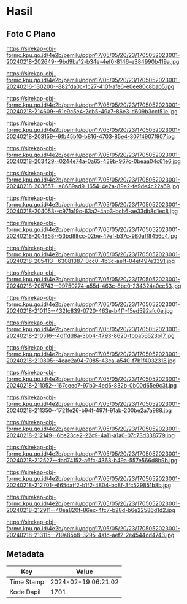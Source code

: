 # Hasil

## Foto C Plano

https://sirekap-obj-formc.kpu.go.id/4e2b/pemilu/pdpr/17/05/05/20/23/1705052023001-20240218-202649--9bd9ba12-b34e-4ef0-8146-e384990b419a.jpg

https://sirekap-obj-formc.kpu.go.id/4e2b/pemilu/pdpr/17/05/05/20/23/1705052023001-20240216-130200--882fda0c-1c27-410f-afe6-e0ee80c8bab5.jpg

https://sirekap-obj-formc.kpu.go.id/4e2b/pemilu/pdpr/17/05/05/20/23/1705052023001-20240218-214609--61e9c5e4-2db5-49a7-86e3-d609b3ccf51e.jpg

https://sirekap-obj-formc.kpu.go.id/4e2b/pemilu/pdpr/17/05/05/20/23/1705052023001-20240218-203159--9fb45bf0-b816-4703-85e4-307f4907f907.jpg

https://sirekap-obj-formc.kpu.go.id/4e2b/pemilu/pdpr/17/05/05/20/23/1705052023001-20240218-203429--0244e74a-0a65-439b-967c-0beaa04c61e6.jpg

https://sirekap-obj-formc.kpu.go.id/4e2b/pemilu/pdpr/17/05/05/20/23/1705052023001-20240218-203657--a8689ad9-1654-4e2a-89e2-fe9de4c22a69.jpg

https://sirekap-obj-formc.kpu.go.id/4e2b/pemilu/pdpr/17/05/05/20/23/1705052023001-20240218-204053--c971a19c-63a2-4ab3-bcb6-ae33db8d1ec8.jpg

https://sirekap-obj-formc.kpu.go.id/4e2b/pemilu/pdpr/17/05/05/20/23/1705052023001-20240218-204858--53bd88cc-02be-47ef-b37c-980aff8456c4.jpg

https://sirekap-obj-formc.kpu.go.id/4e2b/pemilu/pdpr/17/05/05/20/23/1705052023001-20240218-205413--63081387-0cc0-4b3c-ae1f-04ef497e3391.jpg

https://sirekap-obj-formc.kpu.go.id/4e2b/pemilu/pdpr/17/05/05/20/23/1705052023001-20240218-205743--99750274-a55d-463c-8bc0-234324a0ec53.jpg

https://sirekap-obj-formc.kpu.go.id/4e2b/pemilu/pdpr/17/05/05/20/23/1705052023001-20240218-210115--432fc839-0720-463e-b4f1-15ed592afc0e.jpg

https://sirekap-obj-formc.kpu.go.id/4e2b/pemilu/pdpr/17/05/05/20/23/1705052023001-20240218-210516--4dffdd8a-3bb4-4793-8620-fbba56523b17.jpg

https://sirekap-obj-formc.kpu.go.id/4e2b/pemilu/pdpr/17/05/05/20/23/1705052023001-20240218-210805--4eae2a94-7085-43ca-a540-f7b1f4032318.jpg

https://sirekap-obj-formc.kpu.go.id/4e2b/pemilu/pdpr/17/05/05/20/23/1705052023001-20240218-211052--167ceec7-97b0-4ed6-832b-0b00d65e9c3f.jpg

https://sirekap-obj-formc.kpu.go.id/4e2b/pemilu/pdpr/17/05/05/20/23/1705052023001-20240218-211350--1721fe26-b94f-497f-91ab-200be2a7a988.jpg

https://sirekap-obj-formc.kpu.go.id/4e2b/pemilu/pdpr/17/05/05/20/23/1705052023001-20240218-212149--6be23ce2-22c9-4a11-a1a0-07c73d338779.jpg

https://sirekap-obj-formc.kpu.go.id/4e2b/pemilu/pdpr/17/05/05/20/23/1705052023001-20240218-212527--dad74152-a6fc-4363-b49a-557e566d8b9b.jpg

https://sirekap-obj-formc.kpu.go.id/4e2b/pemilu/pdpr/17/05/05/20/23/1705052023001-20240218-212701--665daff2-b1f2-4804-bc8f-3fc529851b8b.jpg

https://sirekap-obj-formc.kpu.go.id/4e2b/pemilu/pdpr/17/05/05/20/23/1705052023001-20240218-212911--40ea820f-86ec-4fc7-b28d-b6e22586d1d2.jpg

https://sirekap-obj-formc.kpu.go.id/4e2b/pemilu/pdpr/17/05/05/20/23/1705052023001-20240218-213115--719a85b8-3295-4a1c-aef2-2e4544cd4743.jpg


## Metadata

| Key        | Value               |
| ---------- | ------------------- |
| Time Stamp | 2024-02-19 06:21:02 |
| Kode Dapil | 1701                |



